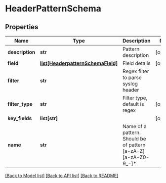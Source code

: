 # HeaderPatternSchema

## Properties
Name | Type | Description | Notes
------------ | ------------- | ------------- | -------------
**description** | **str** | Pattern description | [optional] 
**field** | [**list[HeaderpatternSchemaField]**](HeaderpatternSchemaField.md) | Field details | [optional] 
**filter** | **str** | Regex filter to parse syslog header | 
**filter_type** | **str** | Filter type, default is regex | [optional] 
**key_fields** | **list[str]** |  | [optional] 
**name** | **str** | Name of a pattern. Should be of pattern [a-zA-Z][a-zA-Z0-9_-]* | 

[[Back to Model list]](../README.md#documentation-for-models) [[Back to API list]](../README.md#documentation-for-api-endpoints) [[Back to README]](../README.md)


